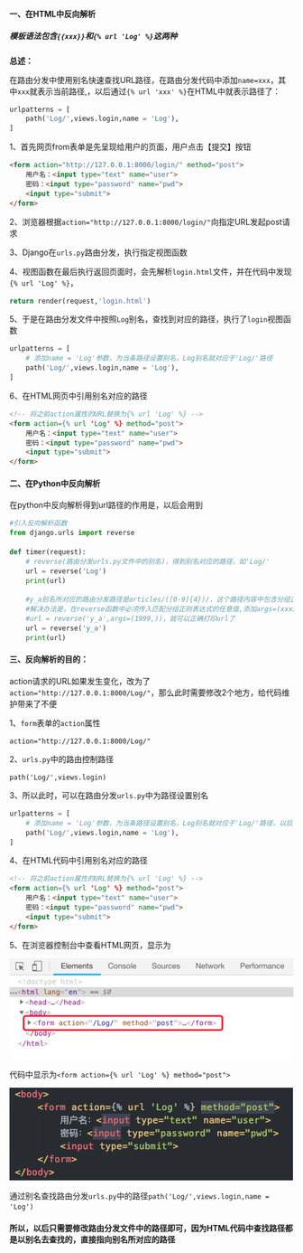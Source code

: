 #### 一、在HTML中反向解析

##### 模板语法包含`{{xxx}}`和`{% url 'Log' %}`这两种

**总述：**

在路由分发中使用别名快速查找URL路径，在路由分发代码中添加`name=xxx`，其中`xxx`就表示当前路径,，以后通过`{% url 'xxx' %}`在HTML中就表示路径了：

```python
urlpatterns = [
    path('Log/',views.login,name = 'Log'),
]
```



1、首先网页from表单是先呈现给用户的页面，用户点击【提交】按钮

```html
<form action="http://127.0.0.1:8000/login/" method="post">
    用户名：<input type="text" name="user">
    密码：<input type="password" name="pwd">
    <input type="submit">
</form>
```



2、浏览器根据`action="http://127.0.0.1:8000/login/"`向指定URL发起post请求



3、Django在`urls.py`路由分发，执行指定视图函数



4、视图函数在最后执行返回页面时，会先解析`login.html`文件，并在代码中发现`{% url 'Log' %}`，

```python
return render(request,'login.html')
```



5、于是在路由分发文件中按照`Log`别名，查找到对应的路径，执行了`login`视图函数

```python
urlpatterns = [
    # 添加name = 'Log'参数，为当条路径设置别名，Log别名就对应于'Log/'路径
    path('Log/',views.login,name = 'Log'),
]
```



6、在HTML网页中引用别名对应的路径

```html
<!-- 将之前action属性的URL替换为{% url 'Log' %} -->
<form action={% url 'Log' %} method="post">
    用户名：<input type="text" name="user">
    密码：<input type="password" name="pwd">
    <input type="submit">
</form>
```



#### 二、在Python中反向解析

在python中反向解析得到url路径的作用是，以后会用到

```python
#引入反向解析函数
from django.urls import reverse

def timer(request):
    # reverse(路由分发urls.py文件中的别名)，得到别名对应的路径，如'Log/'
    url = reverse('Log')
    print(url)
    
    #y_a别名所对应的路由分发路径是articles/([0-9]{4})/，这个路径内容中包含分组正则表达式，如果此时执行timer路径，页面会报错“Reverse for 'y_a' with no arguments not found”，
    #解决办法是，在reverse函数中必须传入匹配分组正则表达式的任意值,添加args=(xxxx,)
    #url = reverse('y_a',args=(1999,))，就可以正确打印url了
    url = reverse('y_a')
    print(url)
```



#### 三、反向解析的目的：

action请求的URL如果发生变化，改为了`action="http://127.0.0.1:8000/Log/"`，那么此时需要修改2个地方，给代码维护带来了不便

1、`form`表单的`action`属性

```
action="http://127.0.0.1:8000/Log/"
```

2、`urls.py`中的路由控制路径

```
path('Log/',views.login)
```

3、所以此时，可以在路由分发`urls.py`中为路径设置别名

```python
urlpatterns = [
    # 添加name = 'Log'参数，为当条路径设置别名，Log别名就对应于'Log/'路径，以后可以将'Log/'路径修改为任何其他路径，因为'Log'别名永远对应着最新的路径
    path('Log/',views.login,name = 'Log'),
]
```

4、在HTML代码中引用别名对应的路径

```html
<!-- 将之前action属性的URL替换为{% url 'Log' %} -->
<form action={% url 'Log' %} method="post">
    用户名：<input type="text" name="user">
    密码：<input type="password" name="pwd">
    <input type="submit">
</form>
```

5、在浏览器控制台中查看HTML网页，显示为

![image-20181025210120235](./images/反向解析.png)

代码中显示为`<form action={% url 'Log' %} method="post">`

![image-20181025220307909](./images/反向解析2.png)

通过别名查找路由分发`urls.py`中的路径`path('Log/',views.login,name = 'Log')`

#### 所以，以后只需要修改路由分发文件中的路径即可，因为HTML代码中查找路径都是以别名去查找的，直接指向别名所对应的路径